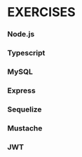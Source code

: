 # EXERCISES 

### Node.js  
### Typescript
### MySQL
### Express
### Sequelize
### Mustache
### JWT
